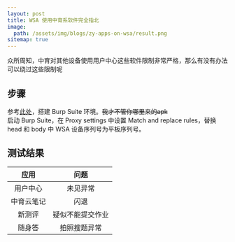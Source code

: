 ```yaml
---
layout: post
title: WSA 使用中育系软件完全指北
image:
  path: /assets/img/blogs/zy-apps-on-wsa/result.png
sitemap: true
---
```

众所周知，中育对其他设备使用用户中心这些软件限制非常严格，那么有没有办法可以绕过这些限制呢
## 步骤
参考[此处](/blogs/2023-09-30-prep-android-for-burp/)，搭建 Burp Suite 环境。~~我才不管你哪里来的apk~~  
启动 Burp Suite，在 Proxy settings 中设置 Match and replace rules，替换 head 和 body 中 WSA 设备序列号为平板序列号。  

## 测试结果
| 应用 | 问题 |
|:--:|:--:|
| 用户中心 | 未见异常 |
| 中育云笔记 | 闪退 |
| 新测评 | 疑似不能提交作业 |
| 随身答 | 拍照搜题异常 |